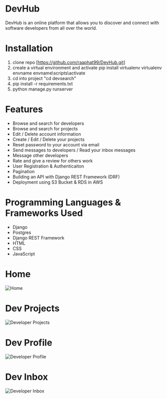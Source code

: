 # DevHub
DevHub is an online platform that allows you to discover and connect with software developers from all over the world.

# Installation
1. clone repo [https://github.com/raaphat99/DevHub.git]
2. create a virtual environment and activate
pip install virtualenv
virtualenv envname
envname\scripts\activate
4. cd into project "cd devsearch"
5. pip install -r requirements.txt
6. python manage.py runserver
# Features
* Browse and search for developers
* Browse and search for projects
* Edit / Delete account information
* Create / Edit / Delete your projects
* Reset password to your account via email
* Send messages to developers / Read your inbox messages
* Message other developers
* Rate and give a review for others work
* User Registration & Authenticaiton
* Pagination
* Building an API with Django REST Framework (DRF)
* Deployment using S3 Bucket & RDS in AWS
# Programming Languages & Frameworks Used 
* Django
* Postgres
* Django REST Framework
* HTML
* CSS
* JavaScript
# Home
![Home](https://github.com/user-attachments/assets/483717eb-f1b5-4354-84fa-70cfd4255e2f)
# Dev Projects
![Developer Projects](https://github.com/user-attachments/assets/c7e99fc5-eb9d-4b8b-8253-94b4a96ae692)
# Dev Profile
![Developer Profile](https://github.com/user-attachments/assets/0cab0d54-7b11-4474-87d6-5bf8061f2634)
# Dev Inbox
![Developer Inbox](https://github.com/user-attachments/assets/13b14e16-5ae2-4a62-bcc4-413eced7c624)

